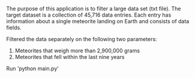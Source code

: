 The purpose of this application is to 
filter a large data set (txt file). The target dataset is a collection of 45,716 data entries. Each entry has information 
about a single meteorite landing on Earth and consists of data fields.
 
Filtered the data separately on the following two parameters: 
1) Meteorites that weigh more than 2,900,000 grams 
2) Meteorites that fell within the last nine years 

Run 'python main.py'
